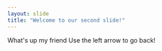 ```yaml
---
layout: slide
title: "Welcome to our second slide!"
---
```

What's up my friend
Use the left arrow to go back!
